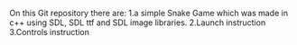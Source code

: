 On this Git repository there are:
1.a simple Snake Game which was made in c++ using SDL, SDL ttf and SDL image libraries.
2.Launch instruction
3.Controls instruction